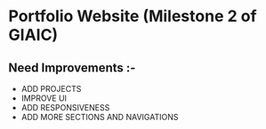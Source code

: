 <h1>Portfolio Website (Milestone 2 of GIAIC)</h1>
<h2>Need Improvements :-</h2>
<ul>
  <li>ADD PROJECTS</li>
  <li>IMPROVE UI</li>
  <li>ADD RESPONSIVENESS</li>
  <li>ADD MORE SECTIONS AND NAVIGATIONS</li>
</ul>
